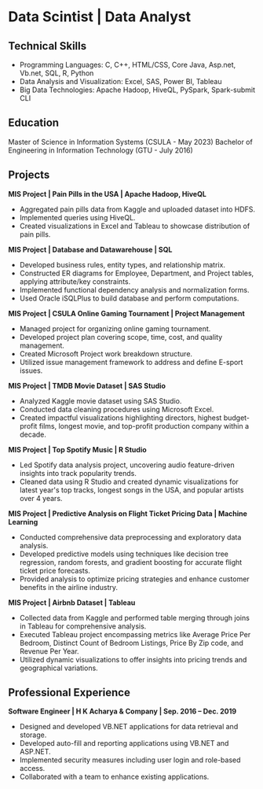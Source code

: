 # Data Scintist | Data Analyst

## Technical Skills
- Programming Languages: C, C++, HTML/CSS, Core Java, Asp.net, Vb.net, SQL, R, Python
- Data Analysis and Visualization: Excel, SAS, Power BI, Tableau
- Big Data Technologies: Apache Hadoop, HiveQL, PySpark, Spark-submit CLI

## Education
Master of Science in Information Systems (CSULA - May 2023)
Bachelor of Engineering in Information Technology (GTU - July 2016)

## Projects
**MIS Project | Pain Pills in the USA | Apache Hadoop, HiveQL**
- Aggregated pain pills data from Kaggle and uploaded dataset into HDFS.
- Implemented queries using HiveQL.
- Created visualizations in Excel and Tableau to showcase distribution of pain pills.

**MIS Project | Database and Datawarehouse | SQL**
- Developed business rules, entity types, and relationship matrix.
- Constructed ER diagrams for Employee, Department, and Project tables, applying attribute/key constraints.
- Implemented functional dependency analysis and normalization forms.
- Used Oracle iSQLPlus to build database and perform computations.

**MIS Project | CSULA Online Gaming Tournament | Project Management**
- Managed project for organizing online gaming tournament.
- Developed project plan covering scope, time, cost, and quality management.
- Created Microsoft Project work breakdown structure.
- Utilized issue management framework to address and define E-sport issues.

**MIS Project | TMDB Movie Dataset | SAS Studio**
- Analyzed Kaggle movie dataset using SAS Studio.
- Conducted data cleaning procedures using Microsoft Excel.
- Created impactful visualizations highlighting directors, highest budget-profit films, longest movie, and top-profit production company within a decade.

**MIS Project | Top Spotify Music | R Studio**
- Led Spotify data analysis project, uncovering audio feature-driven insights into track popularity trends.
- Cleaned data using R Studio and created dynamic visualizations for latest year's top tracks, longest songs in the USA, and popular artists over 4 years.

**MIS Project | Predictive Analysis on Flight Ticket Pricing Data | Machine Learning**
- Conducted comprehensive data preprocessing and exploratory data analysis.
- Developed predictive models using techniques like decision tree regression, random forests, and gradient boosting for accurate flight ticket price forecasts.
- Provided analysis to optimize pricing strategies and enhance customer benefits in the airline industry.

**MIS Project | Airbnb Dataset | Tableau**
- Collected data from Kaggle and performed table merging through joins in Tableau for comprehensive analysis.
- Executed Tableau project encompassing metrics like Average Price Per Bedroom, Distinct Count of Bedroom Listings, Price By Zip code, and Revenue Per Year.
- Utilized dynamic visualizations to offer insights into pricing trends and geographical variations.

## Professional Experience
**Software Engineer | H K Acharya & Company | Sep. 2016 – Dec. 2019**
- Designed and developed VB.NET applications for data retrieval and storage.
- Developed auto-fill and reporting applications using VB.NET and ASP.NET.
- Implemented security measures including user login and role-based access.
- Collaborated with a team to enhance existing applications.
